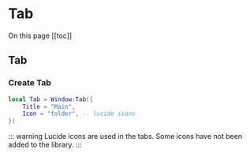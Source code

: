 # Tab

On this page
[[toc]]

## Tab
### Create Tab
```lua
local Tab = Window:Tab({
    Title = "Main",
    Icon = "folder", -- lucide icons
})
```

::: warning
Lucide icons are used in the tabs. Some icons have not been added to the library.
:::